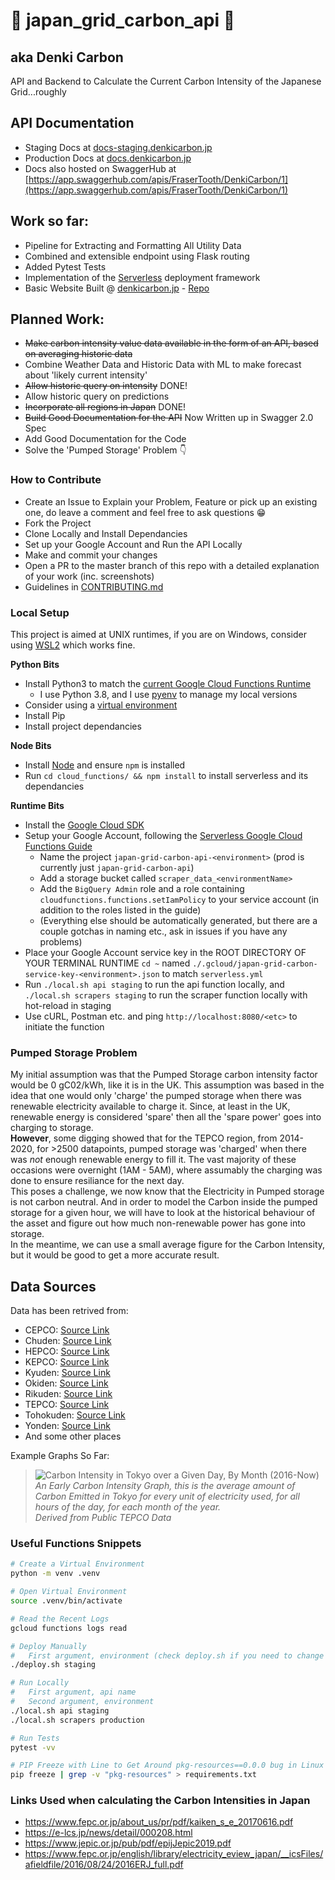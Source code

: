 # 🔌 japan_grid_carbon_api 🔌
## aka Denki Carbon

API and Backend to Calculate the Current Carbon Intensity of the Japanese Grid...roughly

## API Documentation
- Staging Docs at [docs-staging.denkicarbon.jp](docs-staging.denkicarbon.jp)
- Production Docs at [docs.denkicarbon.jp](docs.denkicarbon.jp)
- Docs also hosted on SwaggerHub at [https://app.swaggerhub.com/apis/FraserTooth/DenkiCarbon/1](https://app.swaggerhub.com/apis/FraserTooth/DenkiCarbon/1)

## Work so far:

- Pipeline for Extracting and Formatting All Utility Data
- Combined and extensible endpoint using Flask routing
- Added Pytest Tests
- Implementation of the [Serverless](https://www.serverless.com/) deployment framework
- Basic Website Built @ [denkicarbon.jp](https://denkicarbon.jp) - [Repo](https://github.com/FraserTooth/japan_grid_carbon_api_website) 

## Planned Work:

- ~~Make carbon intensity value data available in the form of an API, based on averaging historic data~~
- Combine Weather Data and Historic Data with ML to make forecast about 'likely current intensity'
- ~~Allow historic query on intensity~~ DONE!
- Allow historic query on predictions
- ~~Incorporate all regions in Japan~~ DONE!
- ~~Build Good Documentation for the API~~ Now Written up in Swagger 2.0 Spec
- Add Good Documentation for the Code
- Solve the 'Pumped Storage' Problem 👇

### How to Contribute

- Create an Issue to Explain your Problem, Feature or pick up an existing one, do leave a comment and feel free to ask questions 😁
- Fork the Project
- Clone Locally and Install Dependancies
- Set up your Google Account and Run the API Locally
- Make and commit your changes
- Open a PR to the master branch of this repo with a detailed explanation of your work (inc. screenshots)
- Guidelines in [CONTRIBUTING.md](CONTRIBUTING.md)


### Local Setup
This project is aimed at UNIX runtimes, if you are on Windows, consider using [WSL2](https://docs.microsoft.com/en-us/windows/wsl/compare-versions#whats-new-in-wsl-2) which works fine.

**Python Bits**
- Install Python3 to match the [current Google Cloud Functions Runtime](https://cloud.google.com/functions/docs/concepts/python-runtime)
  - I use Python 3.8, and I use [pyenv](https://github.com/pyenv/pyenv) to manage my local versions
- Consider using a [virtual environment](https://docs.python.org/3/tutorial/venv.html)
- Install Pip
- Install project dependancies


**Node Bits**
- Install [Node](https://nodejs.org/en/) and ensure `npm` is installed
- Run `cd cloud_functions/ && npm install` to install serverless and its dependancies

**Runtime Bits**
- Install the [Google Cloud SDK](https://cloud.google.com/sdk)
- Setup your Google Account, following the [Serverless Google Cloud Functions Guide](https://www.serverless.com/framework/docs/providers/google/guide/credentials/)
  - Name the project `japan-grid-carbon-api-<environment>` (prod is currently just `japan-grid-carbon-api`)
  - Add a storage bucket called `scraper_data_<environmentName>`
  - Add the `BigQuery Admin` role and a role containing `cloudfunctions.functions.setIamPolicy` to your service account (in addition to the roles listed in the guide)
  - (Everything else should be automatically generated, but there are a couple gotchas in naming etc., ask in issues if you have any problems)
- Place your Google Account service key in the ROOT DIRECTORY OF YOUR TERMINAL RUNTIME `cd ~` named `./.gcloud/japan-grid-carbon-service-key-<environment>.json` to match `serverless.yml`
- Run `./local.sh api staging` to run the api function locally, and `./local.sh scrapers staging` to run the scraper function locally with hot-reload in staging
- Use cURL, Postman etc. and ping `http://localhost:8080/<etc>` to initiate the function

### Pumped Storage Problem

My initial assumption was that the Pumped Storage carbon intensity factor would be 0 gC02/kWh, like it is in the UK. This assumption was based in the idea that one would only 'charge' the pumped storage when there was renewable electricity available to charge it. Since, at least in the UK, renewable energy is considered 'spare' then all the 'spare power' goes into charging to storage.  
**However**, some digging showed that for the TEPCO region, from 2014-2020, for >2500 datapoints, pumped storage was 'charged' when there was _not_ enough renewable energy to fill it. The vast majority of these occasions were overnight (1AM - 5AM), where assumably the charging was done to ensure resiliance for the next day.  
This poses a challenge, we now know that the Electricity in Pumped storage is not carbon neutral. And in order to model the Carbon inside the pumped storage for a given hour, we will have to look at the historical behaviour of the asset and figure out how much non-renewable power has gone into storage.  
In the meantime, we can use a small average figure for the Carbon Intensity, but it would be good to get a more accurate result.

## Data Sources

Data has been retrived from:

- CEPCO: [Source Link](https://www.energia.co.jp/nw/service/retailer/data/area/)
- Chuden: [Source Link](https://powergrid.chuden.co.jp/denkiyoho/)
- HEPCO: [Source Link](https://www.hepco.co.jp/network/renewable_energy/fixedprice_purchase/supply_demand_results.html)
- KEPCO: [Source Link](https://www.kansai-td.co.jp/denkiyoho/area-performance.html)
- Kyuden: [Source Link](https://www.kyuden.co.jp/td_service_wheeling_rule-document_disclosure)
- Okiden: [Source Link](https://www.okiden.co.jp/business-support/service/supply-and-demand/index.html)
- Rikuden: [Source Link](http://www.rikuden.co.jp/nw_jyukyudata/area_jisseki.html)
- TEPCO: [Source Link](http://www.tepco.co.jp/forecast/html/area_data-j.html)
- Tohokuden: [Source Link](https://setsuden.nw.tohoku-epco.co.jp/download.html)
- Yonden: [Source Link](https://www.yonden.co.jp/nw/renewable_energy/data/supply_demand.html)
- And some other places

Example Graphs So Far:

> ![Carbon Intensity in Tokyo over a Given Day, By Month (2016-Now)](misc/dailyMonthEarlyPlot.png)  
> _An Early Carbon Intensity Graph, this is the average amount of Carbon Emitted in Tokyo for every unit of electricity used, for all hours of the day, for each month of the year.  
> Derived from Public TEPCO Data_

### Useful Functions Snippets

```bash
# Create a Virtual Environment
python -m venv .venv

# Open Virtual Environment
source .venv/bin/activate

# Read the Recent Logs
gcloud functions logs read

# Deploy Manually
#   First argument, environment (check deploy.sh if you need to change project IDs etc.)
./deploy.sh staging

# Run Locally
#   First argument, api name
#   Second argument, environment
./local.sh api staging
./local.sh scrapers production

# Run Tests
pytest -vv

# PIP Freeze with Line to Get Around pkg-resources==0.0.0 bug in Linux
pip freeze | grep -v "pkg-resources" > requirements.txt
```

### Links Used when calculating the Carbon Intensities in Japan

- https://www.fepc.or.jp/about_us/pr/pdf/kaiken_s_e_20170616.pdf
- https://e-lcs.jp/news/detail/000208.html
- https://www.jepic.or.jp/pub/pdf/epijJepic2019.pdf
- https://www.fepc.or.jp/english/library/electricity_eview_japan/__icsFiles/afieldfile/2016/08/24/2016ERJ_full.pdf

